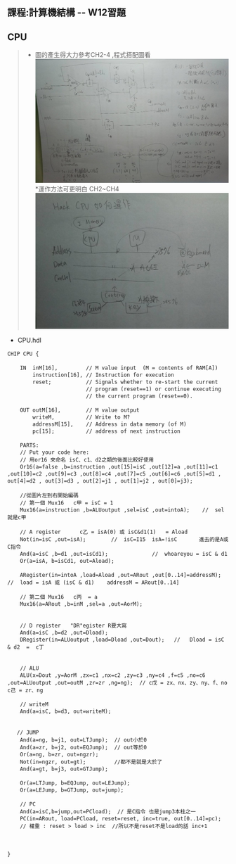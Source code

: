 ## 課程:計算機結構 -- W12習題

## CPU
>* 圖的產生得大力參考CH2-4 ,程式搭配圖看 
![image](https://github.com/AIONLin/co109a/blob/master/Pics/WeeK12_CPU/CPU.jpg)
>*運作方法可更明白 CH2~CH4 
![image](https://github.com/AIONLin/co109a/blob/master/Pics/WeeK12_CPU/CPU2.jpg)
* CPU.hdl
<pre><code>CHIP CPU {

    IN  inM[16],         // M value input  (M = contents of RAM[A])
        instruction[16], // Instruction for execution
        reset;           // Signals whether to re-start the current
                         // program (reset==1) or continue executing
                         // the current program (reset==0).

    OUT outM[16],        // M value output
        writeM,          // Write to M? 
        addressM[15],    // Address in data memory (of M)
        pc[15];          // address of next instruction

    PARTS:
    // Put your code here:
    // 用or16 來命名 isC、c1、d2之類的後面比較好使用
    Or16(a=false ,b=instruction ,out[15]=isC ,out[12]=a ,out[11]=c1 ,out[10]=c2 ,out[9]=c3 ,out[8]=c4 ,out[7]=c5 ,out[6]=c6 ,out[5]=d1 , out[4]=d2 , out[3]=d3 , out[2]=j1 , out[1]=j2 , out[0]=j3);

    //從圖片左到右開始編碼 
    // 第一個 Mux16   c甲 = isC = 1 
    Mux16(a=instruction ,b=ALUoutput ,sel=isC ,out=intoA);    //  sel就是c甲

    // A register      c乙 = isA(0) 或 isC&d1(1)   = Aload
    Not(in=isC ,out=isA);        //  isC=I15  isA=!isC       進去的是A或C指令
    And(a=isC ,b=d1 ,out=isCd1);              //  whoareyou = isC & d1     
    Or(a=isA, b=isCd1, out=Aload);

    ARegister(in=intoA ,load=Aload ,out=ARout ,out[0..14]=addressM);    //  load = isA 或 (isC & d1)    addressM = ARout[0..14]

    // 第二個 Mux16   c丙  = a 
    Mux16(a=ARout ,b=inM ,sel=a ,out=AorM);


    // D register   "DR"egister R要大寫
    And(a=isC ,b=d2 ,out=Dload);
    DRegister(in=ALUoutput ,load=Dload ,out=Dout);   //   Dload = isC & d2  =  c丁  


    // ALU  
    ALU(x=Dout ,y=AorM ,zx=c1 ,nx=c2 ,zy=c3 ,ny=c4 ,f=c5 ,no=c6 ,out=ALUoutput ,out=outM ,zr=zr ,ng=ng);  // c戊 = zx、nx、zy、ny、f、no   c己 = zr、ng

    // writeM
    And(a=isC, b=d3, out=writeM);


   // JUMP 
    And(a=ng, b=j1, out=LTJump);  // out小於0
    And(a=zr, b=j2, out=EQJump);  // out等於0
    Or(a=ng, b=zr, out=ngzr);
    Not(in=ngzr, out=gt);         //都不是就是大於了
    And(a=gt, b=j3, out=GTJump);

    Or(a=LTJump, b=EQJump, out=LEJump);
    Or(a=LEJump, b=GTJump, out=jump);

    // PC 
    And(a=isC,b=jump,out=PCload);  // 是C指令 也是jump3本柱之一
    PC(in=ARout, load=PCload, reset=reset, inc=true, out[0..14]=pc);
    // 權重 : reset > load > inc  //所以不是reset不是load的話 inc+1     
    
  

}</code></pre>
